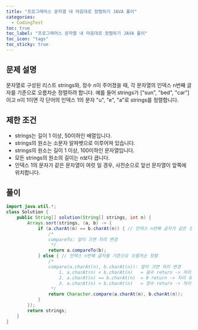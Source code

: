 ```yaml
---
title: "프로그래머스 문자열 내 마음대로 정렬하기 JAVA 풀이"
categories:
  - CodingTest
toc: true
toc_label: "프로그래머스 문자열 내 마음대로 정렬하기 JAVA 풀이"
toc_icon: "tags"
toc_sticky: true
---
```

## 문제 설명
문자열로 구성된 리스트 strings와, 정수 n이 주어졌을 때, 각 문자열의 인덱스 n번째 글자를 기준으로 오름차순 정렬하려 합니다. 예를 들어 strings가 ["sun", "bed", "car"]이고 n이 1이면 각 단어의 인덱스 1의 문자 "u", "e", "a"로 strings를 정렬합니다.

## 제한 조건
- strings는 길이 1 이상, 50이하인 배열입니다.
- strings의 원소는 소문자 알파벳으로 이루어져 있습니다.
- strings의 원소는 길이 1 이상, 100이하인 문자열입니다.
- 모든 strings의 원소의 길이는 n보다 큽니다.
- 인덱스 1의 문자가 같은 문자열이 여럿 일 경우, 사전순으로 앞선 문자열이 앞쪽에 위치합니다.

## 풀이
```java
import java.util.*;
class Solution {
    public String[] solution(String[] strings, int n) {
        Arrays.sort(strings, (a, b) -> {
            if (a.charAt(n) == b.charAt(n)) { // 인덱스 n번째 글자가 같은 경우는 문자열 전체 비교로 오름차순 정렬
                /*
                compareTo: 앞이 크면 자리 변경
                 */
                return a.compareTo(b);
            } else { // 인덱스 n번째 글자를 기준으로 오름차순 정렬
                /*
                compare(a.charAt(n), b.charAt(n)): 앞이 크면 자리 변경
                    1. a.charAt(n) < b.charAt(n)   = 음수 return -> 자리 유지
                    2. a.charAt(n) == b.charAt(n)  = 0 return -> 자리 유지
                    3. a.charAt(n) > b.charAt(n)   = 양수 return -> 자리 변경
                 */
                return Character.compare(a.charAt(n), b.charAt(n));
            }
        });
        return strings;
    }
}
```
